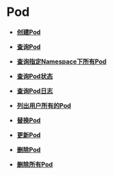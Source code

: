 # Pod<a name="cci_02_3005"></a>

-   **[创建Pod](创建Pod.md)**  

-   **[查询Pod](查询Pod.md)**  

-   **[查询指定Namespace下所有Pod](查询指定Namespace下所有Pod.md)**  

-   **[查询Pod状态](查询Pod状态.md)**  

-   **[查询Pod日志](查询Pod日志.md)**  

-   **[列出用户所有的Pod](列出用户所有的Pod.md)**  

-   **[替换Pod](替换Pod.md)**  

-   **[更新Pod](更新Pod.md)**  

-   **[删除Pod](删除Pod.md)**  

-   **[删除所有Pod](删除所有Pod.md)**  


